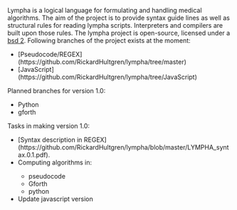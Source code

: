 <script>
document.getElementById( "aboutsmall").style.backgroundColor="#EFAB00";
document.getElementById( "abouttext").style.color="#000000";
document.getElementById( "about").className="menu2active";
</script>
 <span class="sc">Lympha</span> is a logical language for formulating and handling medical algorithms. The aim of the project is to provide syntax guide lines as well as structural rules for reading <span class="sc">lympha</span> scripts. Interpreters and compilers are built upon those rules. The <span class="sc">lympha</span> project is open-source, licensed under a <span class="sc">[bsd 2](http://opensource.org/licenses/BSD-2-Clause)</span>. Following branches of the project exists at the moment:
 
 <ul>
  <li>[Pseudocode/REGEX](https://github.com/RickardHultgren/lympha/tree/master)</li>
  <li>[JavaScript](https://github.com/RickardHultgren/lympha/tree/JavaScript)</li>
 </ul>


Planned branches for version 1.0:
 
 <ul>
 <li>Python</li>
 <li>gforth</li>
 </ul>


Tasks in making version 1.0:

<ul>
 <li>[Syntax description in REGEX](https://github.com/RickardHultgren/lympha/blob/master/LYMPHA_syntax.0.1.pdf). </li>
 <li>Computing algorithms in:</li>
 <ul>
   <li>pseudocode</li>
   <li>Gforth</li>
   <li>python</li>
 </ul>
 <li>Update javascript version</li>
</ul>


